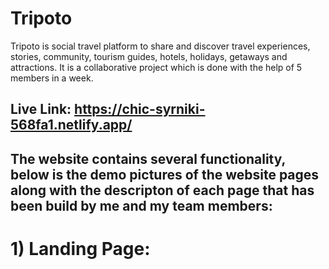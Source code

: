 # Tripoto
Tripoto is social travel platform to share and discover travel experiences, stories, community, tourism guides, hotels, holidays, getaways and attractions.
It is a collaborative project which is done with the help of 5 members in a week.
## Live Link: https://chic-syrniki-568fa1.netlify.app/
## The website contains several functionality, below is the demo pictures of the website pages along with the descripton of each page that has been build by me and my team members:

# 1) Landing Page:
